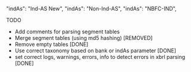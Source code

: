 "indAs": "Ind-AS New",
"indAs": "Non-Ind-AS",
"indAs": "NBFC-IND",


TODO
- Add comments for parsing segment tables
- Merge segment tables (using md5 hashing) [REMOVED]
- Remove empty tables [DONE]
- Use correct taxonomy based on bank or indAs parameter [DONE]
- set correct logs, warnings, errors, info to detect errors in xbrl parsing [DONE]
